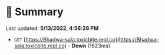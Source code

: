 # 📖 Summary
Last updated: **5/13/2022, 4:56:28 PM**

- `GET` [https://Bhadwa-sala.toxicblte.repl.co](https://Bhadwa-sala.toxicblte.repl.co) - **Down** (1623ms)
